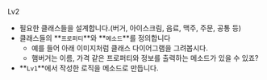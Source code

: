 Lv2
- 필요한 클래스들을 설계합니다.(버거, 아이스크림, 음료, 맥주, 주문, 공통 등)
- 클래스들의 **`프로퍼티`**와 **`메소드`**를 정의합니다
    - 예를 들어 아래 이미지처럼 클래스 다이어그램을 그려봅시다.
    - 햄버거는 이름, 가격 같은 프로퍼티와 정보를 출력하는 메소드가 있을 수 있죠?
- **`Lv1`**에서 작성한 로직을 메소드로 만듭니다.
